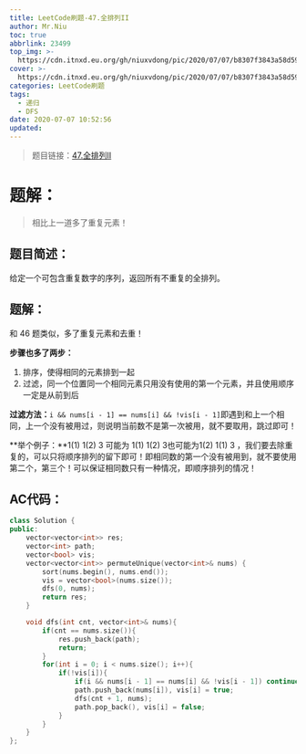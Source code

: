 ```yaml
---
title: LeetCode刷题-47.全排列II
author: Mr.Niu
toc: true
abbrlink: 23499
top_img: >-
  https://cdn.itnxd.eu.org/gh/niuxvdong/pic/2020/07/07/b8307f3843a58d597fe0001b7b61b96c.png
cover: >-
  https://cdn.itnxd.eu.org/gh/niuxvdong/pic/2020/07/07/b8307f3843a58d597fe0001b7b61b96c.png
categories: LeetCode刷题
tags:
  - 递归
  - DFS
date: 2020-07-07 10:52:56
updated:
---
```




















> 题目链接：[47.全排列II]( https://leetcode-cn.com/problems/permutations-ii/)



# 题解：



> 相比上一道多了重复元素！



## 题目简述：

给定一个可包含重复数字的序列，返回所有不重复的全排列。

## 题解：

和 46 题类似，多了重复元素和去重！



**步骤也多了两步：**

1. 排序，使得相同的元素排到一起
2. 过滤，同一个位置同一个相同元素只用没有使用的第一个元素，并且使用顺序一定是从前到后



**过滤方法：**`i && nums[i - 1] == nums[i] && !vis[i - 1]`即遇到和上一个相同，上一个没有被用过，则说明当前数不是第一次被用，就不要取用，跳过即可！

**举个例子：**1(1) 1(2)  3  可能为 1(1) 1(2)  3也可能为1(2) 1(1)  3 ，我们要去除重复的，可以只将顺序排列的留下即可！即相同数的第一个没有被用到，就不要使用第二个，第三个！可以保证相同数只有一种情况，即顺序排列的情况！





## AC代码：



```c++
class Solution {
public:
    vector<vector<int>> res;
    vector<int> path;
    vector<bool> vis;
    vector<vector<int>> permuteUnique(vector<int>& nums) {
        sort(nums.begin(), nums.end());
        vis = vector<bool>(nums.size());
        dfs(0, nums);
        return res;
    }

    void dfs(int cnt, vector<int>& nums){
        if(cnt == nums.size()){
            res.push_back(path);
            return;
        }
        for(int i = 0; i < nums.size(); i++){
            if(!vis[i]){
                if(i && nums[i - 1] == nums[i] && !vis[i - 1]) continue;
                path.push_back(nums[i]), vis[i] = true;
                dfs(cnt + 1, nums);
                path.pop_back(), vis[i] = false;
            }
        }
    }
};
```



